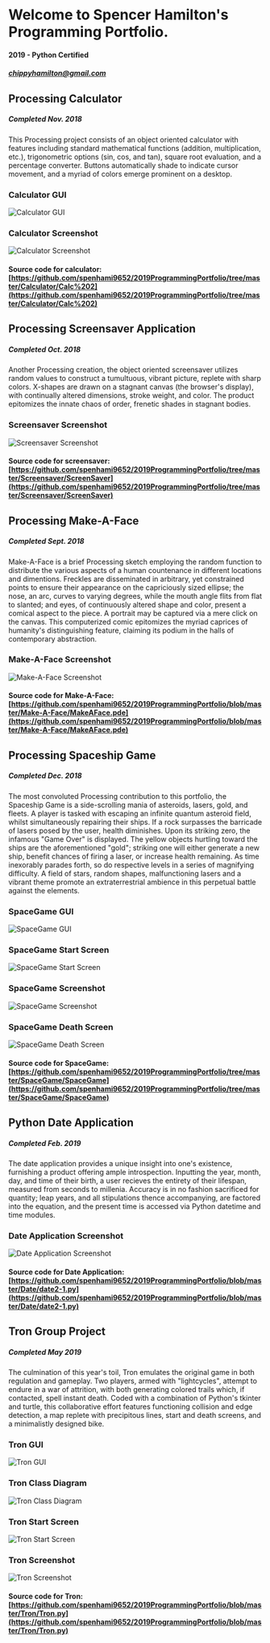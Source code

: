 # Welcome to Spencer Hamilton's Programming Portfolio.
#### 2019 - Python Certified
##### chippyhamilton@gmail.com



## Processing Calculator
##### Completed Nov. 2018


This Processing project consists of an object oriented calculator with features including standard mathematical functions (addition, multiplication, etc.), trigonometric options (sin, cos, and tan), square root evaluation, and a percentage converter. Buttons automatically shade to indicate cursor movement, and a myriad of colors emerge prominent on a desktop.

### Calculator GUI
![Calculator GUI](https://github.com/spenhami9652/2019ProgrammingPortfolio/blob/master/Calculator/CalculatorDrawing.png?raw=true)

### Calculator Screenshot
![Calculator Screenshot](https://github.com/spenhami9652/2019ProgrammingPortfolio/blob/master/Calculator/Calc.png?raw=true)

#### Source code for calculator: [https://github.com/spenhami9652/2019ProgrammingPortfolio/tree/master/Calculator/Calc%202](https://github.com/spenhami9652/2019ProgrammingPortfolio/tree/master/Calculator/Calc%202)


## Processing Screensaver Application
##### Completed Oct. 2018


Another Processing creation, the object oriented screensaver utilizes random values to construct a tumultuous, vibrant picture, replete with sharp colors. X-shapes are drawn on a stagnant canvas (the browser's display), with continually altered dimensions, stroke weight, and color. The product epitomizes the innate chaos of order, frenetic shades in stagnant bodies.

### Screensaver Screenshot
![Screensaver Screenshot](https://github.com/spenhami9652/2019ProgrammingPortfolio/blob/master/Screensaver/Screensaver.png?raw=true)

#### Source code for screensaver: [https://github.com/spenhami9652/2019ProgrammingPortfolio/tree/master/Screensaver/ScreenSaver](https://github.com/spenhami9652/2019ProgrammingPortfolio/tree/master/Screensaver/ScreenSaver)


## Processing Make-A-Face
##### Completed Sept. 2018


Make-A-Face is a brief Processing sketch employing the random function to distribute the various aspects of a human countenance in different locations and dimentions. Freckles are disseminated in arbitrary, yet constrained points to ensure their appearance on the capriciously sized ellipse; the nose, an arc, curves to varying degrees, while the mouth angle flits from flat to slanted; and eyes, of continuously altered shape and color, present a comical aspect to the piece. A portrait may be captured via a mere click on the canvas. This computerized comic epitomizes the myriad caprices of humanity's distinguishing feature, claiming its podium in the halls of contemporary abstraction.

### Make-A-Face Screenshot
![Make-A-Face Screenshot](https://github.com/spenhami9652/2019ProgrammingPortfolio/blob/master/Make-A-Face/line-000689.png?raw=true)

#### Source code for Make-A-Face: [https://github.com/spenhami9652/2019ProgrammingPortfolio/blob/master/Make-A-Face/MakeAFace.pde](https://github.com/spenhami9652/2019ProgrammingPortfolio/blob/master/Make-A-Face/MakeAFace.pde)


## Processing Spaceship Game
##### Completed Dec. 2018


The most convoluted Processing contribution to this portfolio, the Spaceship Game is a side-scrolling mania of asteroids, lasers, gold, and fleets. A player is tasked with escaping an infinite quantum asteroid field, whilst simultaneously repairing their ships. If a rock surpasses the barricade of lasers posed by the user, health diminishes. Upon its striking zero, the infamous "Game Over" is displayed. The yellow objects hurtling toward the ships are the aforementioned "gold"; striking one will either generate a new ship, benefit chances of firing a laser, or increase health remaining. As time inexorably parades forth, so do respective levels in a series of magnifying difficulty. A field of stars, random shapes, malfunctioning lasers and a vibrant theme promote an extraterrestrial ambience in this perpetual battle against the elements.

### SpaceGame GUI
![SpaceGame GUI](https://github.com/spenhami9652/2019ProgrammingPortfolio/blob/master/SpaceGame/SpaceshipGame.png?raw=true)

### SpaceGame Start Screen
![SpaceGame Start Screen](https://github.com/spenhami9652/2019ProgrammingPortfolio/blob/master/SpaceGame/SpaceGameScreenshot.PNG?raw=true)

### SpaceGame Screenshot
![SpaceGame Screenshot](https://github.com/spenhami9652/2019ProgrammingPortfolio/blob/master/SpaceGame/SpaceGameScreenshot1.PNG?raw=true)

### SpaceGame Death Screen
![SpaceGame Death Screen](https://github.com/spenhami9652/2019ProgrammingPortfolio/blob/master/SpaceGame/SpaceGameScreenshot2.PNG?raw=true)

#### Source code for SpaceGame: [https://github.com/spenhami9652/2019ProgrammingPortfolio/tree/master/SpaceGame/SpaceGame](https://github.com/spenhami9652/2019ProgrammingPortfolio/tree/master/SpaceGame/SpaceGame)


## Python Date Application
##### Completed Feb. 2019


The date application provides a unique insight into one's existence, furnishing a product offering ample introspection. Inputting the year, month, day, and time of their birth, a user recieves the entirety of their lifespan, measured from seconds to millenia. Accuracy is in no fashion sacrificed for quantity; leap years, and all stipulations thence accompanying, are factored into the equation, and the present time is accessed via Python datetime and time modules.

### Date Application Screenshot
![Date Application Screenshot](https://github.com/spenhami9652/2019ProgrammingPortfolio/blob/master/Date/DateScreenshot.PNG?raw=true)

#### Source code for Date Application: [https://github.com/spenhami9652/2019ProgrammingPortfolio/blob/master/Date/date2-1.py](https://github.com/spenhami9652/2019ProgrammingPortfolio/blob/master/Date/date2-1.py)


## Tron Group Project
##### Completed May 2019


The culmination of this year's toil, Tron emulates the original game in both regulation and gameplay. Two players, armed with "lightcycles", attempt to endure in a war of attrition, with both generating colored trails which, if contacted, spell instant death. Coded with a combination of Python's tkinter and turtle, this collaborative effort features functioning collision and edge detection, a map replete with precipitous lines, start and death screens, and a minimalistly designed bike.

### Tron GUI
![Tron GUI](https://github.com/spenhami9652/2019ProgrammingPortfolio/blob/master/Tron/TronGUI.png?raw=true)

### Tron Class Diagram
![Tron Class Diagram](https://github.com/spenhami9652/2019ProgrammingPortfolio/blob/master/Tron/TronClassDiagram.png?raw=true)

### Tron Start Screen
![Tron Start Screen](https://github.com/spenhami9652/2019ProgrammingPortfolio/blob/master/Tron/TronStart.png?raw=true)

### Tron Screenshot
![Tron Screenshot](https://github.com/spenhami9652/2019ProgrammingPortfolio/blob/master/Tron/TronScreenshot.png?raw=true)

#### Source code for Tron: [https://github.com/spenhami9652/2019ProgrammingPortfolio/blob/master/Tron/Tron.py](https://github.com/spenhami9652/2019ProgrammingPortfolio/blob/master/Tron/Tron.py)
